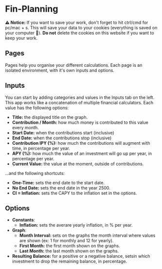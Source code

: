# Fin-Planning

**&#x26A0; Notice:** If you want to save your work, don't forget to hit ctrl/cmd for pc/mac + s. This will save your data to your cookies (everything is saved on your computer 🚀). **Do not** delete the cookies on this website if you want to keep your work.

## Pages
Pages help you organise your different calculations. Each page is an isolated environment, with it's own inputs and options.

## Inputs

You can start by adding categories and values in the Inputs tab on the left. This app works like a concatenation of multiple financial calculators. Each value has the following options:

- **Title:** the displayed title on the graph.
- **Contribution / Month:** how much money is contributed to this value every month.
- **Start Date:** when the contributions start (inclusive)
- **End Date:** when the contributions stop (inclusive)
- **Contribution IPY (%):** how much the contributions will augment with time, in percentage per year.
- **APY (%):** how much the value of an investment will go up per year, in percentage per year.
- **Current Value:** the value at the moment, outside of contributions.

...and the following shortcuts:

- **One-Time:** sets the end date to the start date.
- **No End Date:** sets the end date in the year 2500.
- **CI = Inflation:** sets the CAPY to the inflation set in the options.

## Options
- **Constants**:
    - **Inflation:** sets the averare yearly inflation, in % per year.
- **Graph**:
    - **Month Interval:** sets on the graphs the month interval where values are shown (ex: 1 for monthly and 12 for yearly).
    - **First Month:** the first month shown on the graphs.
    - **Last Month:** the last month shown on the graphs.
- **Resulting Balance:** for a positive or a negative balance, setsin which investment to drop the remaining balance, in percentage.
